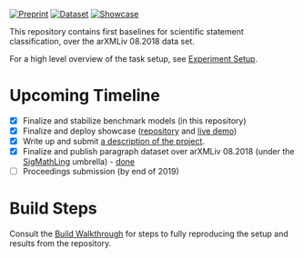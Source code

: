[![Preprint](https://img.shields.io/badge/Preprint-08.2019-success.svg)](https://arxiv.org/abs/1908.10993)
[![Dataset](https://img.shields.io/badge/Data-SIGMathLing-blue.svg)](https://sigmathling.kwarc.info/resources/arxmliv-statements-082018/) 
[![Showcase](https://img.shields.io/badge/Showcase-mathweb.org-orange.svg)](https://corpora.mathweb.org/classify_paragraph)

This repository contains first baselines for scientific statement classification, over the arXMLiv 08.2018 data set.

For a high level overview of the task setup, see [Experiment Setup](doc/Experimental_Setup.md).

# Upcoming Timeline
 - [x] Finalize and stabilize benchmark models (in this repository)
 - [x] Finalize and deploy showcase ([repository](https://github.com/dginev/showcase-statement-classification) and [live demo](https://corpora.mathweb.org/classify_paragraph))
 - [x] Write up and submit [a description of the project](https://arxiv.org/abs/1908.10993).
 - [x] Finalize and publish paragraph dataset over arXMLiv 08.2018 (under the [SigMathLing](https://sigmathling.kwarc.info/resources/) umbrella) - [done](https://sigmathling.kwarc.info/resources/arxmliv-statements-082018/)
 - [ ] Proceedings submission (by end of 2019)

# Build Steps

Consult the [Build Walkthrough](doc/Build_Walkthrough.md) for steps to fully reproducing the setup and results from the repository.
